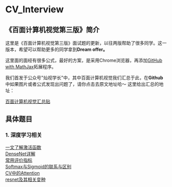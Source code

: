 # CV_Interview

## 《百面计算机视觉第三版》简介

这里是《百面计算机视觉第三版》面试题的更新，以往两版帮助了很多同学。这一版本，希望可以帮助更多的同学拿到**Dream offer。**

这里面的面经有很多公式，最好的方案，是采用Chrome浏览器，再添加[GitHub with MathJax](https://chrome.google.com/webstore/detail/github-with-mathjax/ioemnmodlmafdkllaclgeombjnmnbima/related)拓展程序。

我们首发于公众号"灿视学长"中，其中百面计算机视觉我们汇总于此，在**Github**中如果图片或者公式发现出问题了，请你点击去原文地址哈～ 这里给出汇总的地址：


[百面计算机视觉汇总贴](https://mp.weixin.qq.com/mp/appmsgalbum?__biz=MzkzNDIxMzE1NQ==&action=getalbum&album_id=1860258784426672132&scene=173&from_msgid=2247485568&from_itemidx=1&count=3&nolastread=1#wechat_redirect)


## 具体题目
### 1. 深度学习相关
[一文了解激活函数](./深度学习基础/激活函数.md)   
[DenseNet详解](./深度学习基础/DenseNet.md)  
[常用评价指标](./深度学习基础/常用指标.md)  
[Softmax与Sigmoid的联系与区别](./深度学习基础/sigmoid与softmax的区别与联系.md)  
[CV中的Attention](./深度学习基础/CV中的Attention.md)  
[resnet及其相关变种](./深度学习基础/resnet.md) 
